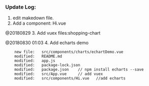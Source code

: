 

### Update Log:
1. edit makedown file.
2. Add a component: Hi.vue

@20180829
3. Add vuex files:shopping-chart

@20180830 01:03
4. Add echarts demo
```
    new file:   src/components/charts/echartDemo.vue
    modified:   README.md
    modified:   app.js
    modified:   package-lock.json 
    modified:   package.json    // npm install echarts --save
    modified:   src/App.vue     // add vuex
    modified:   src/components/Hi.vue   //add echarts 
```